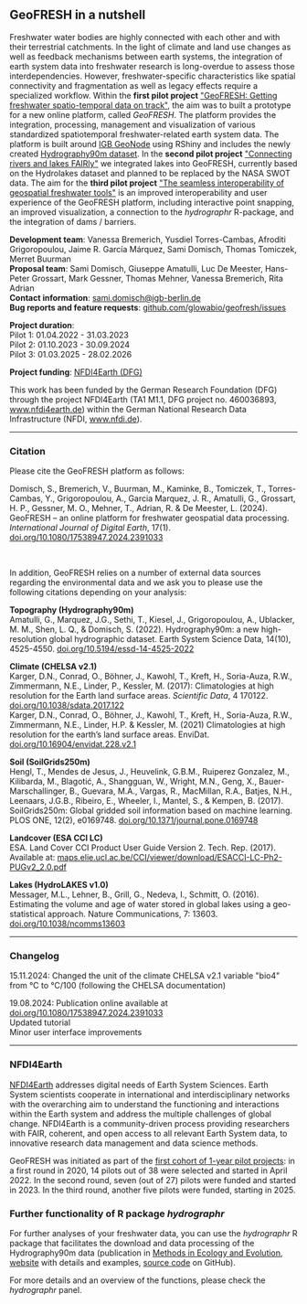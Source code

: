 ## GeoFRESH in a nutshell

Freshwater water bodies are highly connected with each other and with their 
terrestrial catchments. In the light of climate and land use changes as well as 
feedback mechanisms between earth systems, the integration of earth system data 
into freshwater research is long-overdue to assess those interdependencies. 
However, freshwater-specific characteristics like spatial connectivity and 
fragmentation as well as legacy effects require a specialized workflow. 
Within the __first pilot project__ 
<a href="https://www.nfdi4earth.de/2participate/pilots" target="_blank">
"GeoFRESH: Getting freshwater spatio-temporal data on track"</a>, 
the aim was to built a prototype for a new online platform, called _GeoFRESH_. 
The platform provides the integration, processing, management and visualization 
of various standardized spatiotemporal freshwater-related earth system data. 
The platform is built around 
<a href="https://geo.igb-berlin.de" target="_blank">IGB GeoNode</a> using RShiny 
and includes the newly created 
<a href="https://hydrography.org/hydrography90m/hydrography90m_layers" target="_blank">
Hydrography90m dataset</a>. 
In the __second pilot project__ 
<a href="https://www.nfdi4earth.de/2participate/pilots" target="_blank">
"Connecting rivers and lakes FAIRly"</a>
we integrated lakes into GeoFRESH, currently based on the Hydrolakes dataset and 
planned to be replaced by the NASA SWOT data. The aim for the __third pilot project__ 
<a href="https://www.nfdi4earth.de/2participate/pilots" target="_blank">
"The seamless interoperability of geospatial freshwater tools"</a>
is an improved interoperability and user experience of the GeoFRESH platform, 
including interactive point snapping, an improved visualization, a connection to 
the _hydrographr_ R-package, and the integration of dams / barriers.


__Development team__: Vanessa Bremerich, Yusdiel Torres-Cambas, Afroditi Grigoropoulou, 
Jaime R. García Márquez, Sami Domisch, Thomas Tomiczek, Merret Buurman <br/>
__Proposal team__: Sami Domisch, Giuseppe Amatulli, Luc De Meester, Hans-Peter Grossart, 
Mark Gessner, Thomas Mehner, Vanessa Bremerich, Rita Adrian <br/>
__Contact information__:  sami.domisch@igb-berlin.de <br/>
__Bug reports and feature requests__: 
<a href="https://github.com/glowabio/geofresh/issues" target="_blank">github.com/glowabio/geofresh/issues</a>
<br/>

__Project duration__:  <br/>
Pilot 1: 01.04.2022 - 31.03.2023 <br/>
Pilot 2: 01.10.2023 - 30.09.2024 <br/>
Pilot 3: 01.03.2025 - 28.02.2026 <br/>

__Project funding__: 
<a href="https://www.nfdi4earth.de" target="_blank">NFDI4Earth (DFG)</a><br/>


This work has been funded by the German Research Foundation (DFG) through the 
project NFDI4Earth (TA1 M1.1, DFG project no. 460036893, 
<a href="https://www.nfdi4earth.de" target="_blank">www.nfdi4earth.de</a>) 
within the German National Research Data Infrastructure (NFDI, 
<a href="https://www.nfdi.de/" target="_blank">www.nfdi.de</a>). 


---




### Citation

Please cite the GeoFRESH platform as follows:

Domisch, S., Bremerich, V., Buurman, M., Kaminke, B., Tomiczek, T., Torres-Cambas, 
Y., Grigoropoulou, A., Garcia Marquez, J. R., Amatulli, G., Grossart, H. P., Gessner, 
M. O., Mehner, T., Adrian, R. & De Meester, L. (2024). GeoFRESH – an online 
platform for freshwater geospatial data processing. _International Journal of Digital Earth_, 
17(1). <a href="https://doi.org/10.1080/17538947.2024.2391033" target="_blank">
doi.org/10.1080/17538947.2024.2391033</a>

<br/>

In addition, GeoFRESH relies on a number of external data sources regarding the 
environmental data and we ask you to please use the following citations depending 
on your analysis: 

__Topography (Hydrography90m)__ <br/>
Amatulli, G., Marquez, J.G., Sethi, T., Kiesel, J., Grigoropoulou, A., Ublacker, 
M. M., Shen, L. Q., & Domisch, S. (2022). Hydrography90m: a new high-resolution 
global hydrographic dataset. Earth System Science Data, 14(10), 4525-4550. 
<a href="https://doi.org/10.5194/essd-14-4525-2022" target="_blank">
doi.org/10.5194/essd-14-4525-2022</a>

__Climate (CHELSA v2.1)__ <br/>
Karger, D.N., Conrad, O., Böhner, J., Kawohl, T., Kreft, H., Soria-Auza, R.W., 
Zimmermann, N.E., Linder, P., Kessler, M. (2017): Climatologies at high resolution 
for the Earth land surface areas. _Scientific Data_, 4 170122. 
<a href="https://doi.org/10.1038/sdata.2017.122" target="_blank">
doi.org/10.1038/sdata.2017.122</a><br/>
Karger, D.N., Conrad, O., Böhner, J., Kawohl, T., Kreft, H., Soria-Auza, R.W., 
Zimmermann, N.E., Linder, H.P. & Kessler, M. (2021) Climatologies at high resolution 
for the earth’s land surface areas. EnviDat. 
<a href="https://doi.org/10.16904/envidat.228.v2.1" target="_blank">
doi.org/10.16904/envidat.228.v2.1</a>


__Soil (SoilGrids250m)__ <br/>
Hengl, T., Mendes de Jesus, J., Heuvelink, G.B.M., Ruiperez Gonzalez, M., 
Kilibarda, M., Blagotić, A., Shangguan, W., Wright, M.N., Geng, X., 
Bauer-Marschallinger, B., Guevara, M.A., Vargas, R., MacMillan, R.A., Batjes, 
N.H., Leenaars, J.G.B., Ribeiro, E., Wheeler, I., Mantel, S., & Kempen, B. (2017). 
SoilGrids250m: Global gridded soil information based on machine learning. 
PLOS ONE, 12(2), e0169748. <a href="https://doi.org/10.1371/journal.pone.0169748" target="_blank">
doi.org/10.1371/journal.pone.0169748</a>

__Landcover (ESA CCI LC)__ <br/>
ESA. Land Cover CCI Product User Guide Version 2. Tech. Rep. (2017). Available 
at: <a href="http://maps.elie.ucl.ac.be/CCI/viewer/download/ESACCI-LC-Ph2-PUGv2_2.0.pdf" target="_blank">
maps.elie.ucl.ac.be/CCI/viewer/download/ESACCI-LC-Ph2-PUGv2_2.0.pdf</a>


__Lakes (HydroLAKES v1.0)__ <br/>
Messager, M.L., Lehner, B., Grill, G., Nedeva, I., Schmitt, O. (2016). 
Estimating the volume and age of water stored in global lakes using a 
geo-statistical approach. Nature Communications, 7: 13603. 
<a href="https://doi.org/10.1038/ncomms13603" target="_blank">
doi.org/10.1038/ncomms13603</a>


---

### Changelog

15.11.2024: Changed the unit of the climate CHELSA v2.1 variable "bio4" from 
°C to °C/100 (following the CHELSA documentation) <br/>

19.08.2024: Publication online available at 
<a href="https://doi.org/10.1080/17538947.2024.2391033" target="_blank">
doi.org/10.1080/17538947.2024.2391033</a><br/>
			Updated tutorial <br/>
			Minor user interface improvements <br/>

---


### NFDI4Earth

<a href="https://www.nfdi4earth.de" target="_blank">NFDI4Earth</a> addresses 
digital needs of Earth System Sciences. Earth System scientists cooperate in 
international and interdisciplinary networks with the overarching aim to 
understand the functioning and interactions within the Earth system and address 
the multiple challenges of global change. NFDI4Earth is a community-driven 
process providing researchers with FAIR, coherent, and open access to all relevant 
Earth System data, to innovative research data management and data science methods. 

GeoFRESH was initiated as part of the <a href="https://www.nfdi4earth.de/2participate/pilots" target="_blank">
first cohort of 1-year pilot projects</a>: 
in a first round in 2020, 14 pilots out of 38 were selected and started in April 
2022. In the second round, seven (out of 27) pilots were funded and started in 
2023. In the third round, another five pilots were funded, starting in 2025.


### Further functionality of R package _hydrographr_

For further analyses of your freshwater data, you can use the _hydrographr_ R package 
that facilitates the download and data processing of the Hydrography90m data 
(publication in <a href="https://doi.org/10.1111/2041-210X.14226" target="_blank">
Methods in Ecology and Evolution</a>, 
<a href="https://glowabio.github.io/hydrographr" target="_blank">website</a> 
with details and examples, <a href="https://github.com/glowabio/hydrographr" target="_blank">
source code</a> on GitHub).

For more details and an overview of the functions, please check the _hydrographr_ panel.
